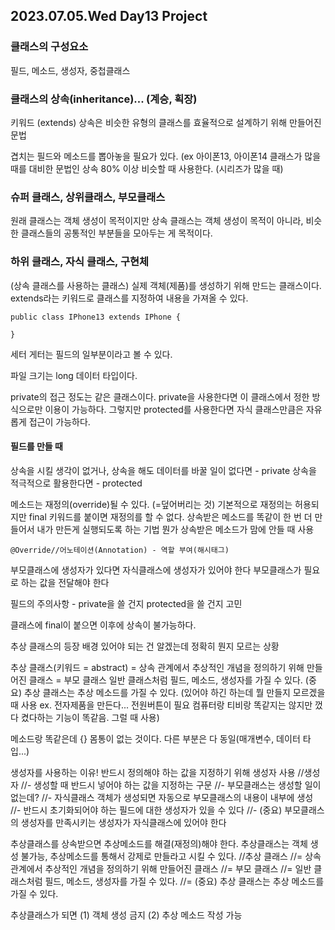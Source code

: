 ## 2023.07.05.Wed Day13 Project

### 클래스의 구성요소
필드, 메소드, 생성자, 중첩클래스

### 클래스의 상속(inheritance)... (계승, 획장)
키워드 (extends)
상속은 비슷한 유형의 클래스를 효율적으로 설계하기 위해 만들어진 문법

겹치는 필드와 메소드를 뽑아놓을 필요가 있다. (ex 아이폰13, 아이폰14
클래스가 많을 때를 대비한 문법인 상속
80% 이상 비슷할 때 사용한다. (시리즈가 많을 때)

### 슈퍼 클래스, 상위클래스, 부모클래스
원래 클래스는 객체 생성이 목적이지만 상속 클래스는 객체 생성이 목적이 아니라,
비슷한 클래스들의 공통적인 부분들을 모아두는 게 목적이다.

### 하위 클래스, 자식 클래스, 구현체
(상속 클래스를 사용하는 클래스) 실제 객체(제품)를 생성하기 위해 만드는 클래스이다.
extends라는 키워드로 클래스를 지정하여 내용을 가져올 수 있다.

```
public class IPhone13 extends IPhone {

}
```

세터 게터는 필드의 일부분이라고 볼 수 있다.

파일 크기는 long 데이터 타입이다.

private의 접근 정도는 같은 클래스이다.
private을 사용한다면 이 클래스에서 정한 방식으로만 이용이 가능하다.
그렇지만 protected를 사용한다면 자식 클래스만큼은 자유롭게 접근이 가능하다.

#### 필드를 만들 때
상속을 시킬 생각이 없거나, 상속을 해도 데이터를 바꿀 일이 없다면 - private
상속을 적극적으로 활용한다면 - protected

메소드는 재정의(override)될 수 있다. (=덮어버리는 것)
기본적으로 재정의는 허용되지만 final 키워드를 붙이면 재정의를 할 수 없다.
상속받은 메소드를 똑같이 한 번 더 만들어서 내가 만든게 실행되도록 하는 기법
뭔가 상속받은 메소드가 맘에 안들 때 사용

```
@Override//어노테이션(Annotation) - 역할 부여(해시태그)
```
부모클래스에 생성자가 있다면 자식클래스에 생성자가 있어야 한다
부모클래스가 필요로 하는 값을 전달해야 한다

필드의 주의사항 - private을 쓸 건지 protected을 쓸 건지 고민

클래스에 final이 붙으면 이후에 상속이 불가능하다.


추상 클래스의 등장 배경
있어야 되는 건 알겠는데 정확히 뭔지 모르는 상황

추상 클래스(키워드 = abstract)
= 상속 관계에서 추상적인 개념을 정의하기 위해 만들어진 클래스
= 부모 클래스
일반 클래스처럼 필드, 메소드, 생성자를 가질 수 있다.
(중요) 추상 클래스는 추상 메소드를 가질 수 있다.
(있어야 하긴 하는데 뭘 만들지 모르겠을때 사용 ex. 전자제품을 만든다... 전원버튼이 필요
컴퓨터랑 티비랑 똑같지는 않지만 껐다 켰다하는 기능이 똑같음. 그럴 때 사용)

메소드랑 똑같은데 {} 몸통이 없는 것이다. 다른 부분은 다 동일(매개변수, 데이터 타입...)

생성자를 사용하는 이유! 반드시 정의해야 하는 값을 지정하기 위해 생성자 사용
//생성자
	//- 생성할 때 반드시 넣어야 하는 값을 지정하는 구문
	//- 부모클래스는 생성할 일이 없는데?
	//- 자식클래스 객체가 생성되면 자동으로 부모클래스의 내용이 내부에 생성
	//- 반드시 초기화되어야 하는 필드에 대한 생성자가 있을 수 있다
	//- (중요) 부모클래스의 생성자를 만족시키는 생성자가 자식클래스에 있어야 한다


 

추상클래스를 상속받으면 추상메소드를 해결(재정의)해야 한다.
추상클래스는 객체 생성 불가능, 추상메소드를 통해서 강제로 만들라고 시킬 수 있다.
//추상 클래스
//= 상속 관계에서 추상적인 개념을 정의하기 위해 만들어진 클래스
//= 부모 클래스
//= 일반 클래스처럼 필드, 메소드, 생성자를 가질 수 있다.
//= (중요) 추상 클래스는 추상 메소드를 가질 수 있다.

추상클래스가 되면 (1) 객체 생성 금지 (2) 추상 메소드 작성 가능
